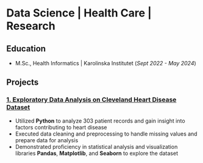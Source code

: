 # Data Science | Health Care | Research

## Education
- M.Sc., Health Informatics | Karolinska Institutet (_Sept 2022 - May 2024_)
## Projects
### [1. Exploratory Data Analysis on Cleveland Heart Disease Dataset](https://github.com/aufartirta/EDA-Cleveland-Heart-Disease)
- Utilized **Python** to analyze 303 patient records and gain insight into factors contributing to heart disease
- Executed data cleaning and preprocessing to handle missing values and prepare data for analysis
- Demonstrated proficiency in statistical analysis and visualization libraries **Pandas**, **Matplotlib**, and **Seaborn** to explore the dataset
